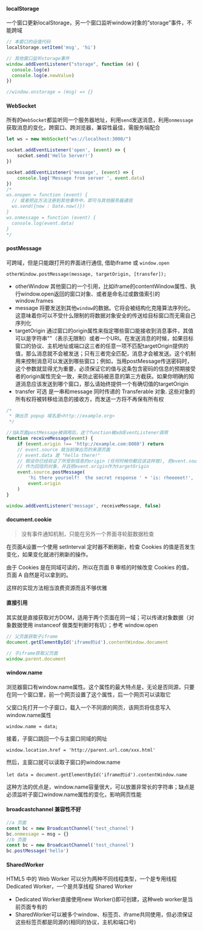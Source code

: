 #### localStorage

一个窗口更新localStorage，另一个窗口监听window对象的”storage”事件，不能跨域

```javascript
// 本窗口的设值代码
localStorage.setItem('msg', 'hi')

// 其他窗口监听storage事件
window.addEventListener("storage", function (e) {
  console.log(e)
  console.log(e.newValue)
})

//window.onstorage = (msg) => {}
```

#### WebSocket

所有的`WebSocket`都监听同一个服务器地址，利用`send`发送消息，利用`onmessage`获取消息的变化，跨窗口、跨浏览器，兼容性最佳，需服务端配合

```javascript
let ws = new WebSocket("ws://localhost:3000/")

socket.addEventListener('open', (event) => {
	socket.send('Hello Server!')
})

socket.addEventListener('message', (event) => {
	console.log('Message from server ', event.data)
})
/*
ws.onopen = function (event) {
  // 或者把此方法注册到其他事件中，即可与其他服务器通信
  ws.send({now : Date.now()})
}
ws.onmessage = function (event) {
  console.log(event.data)
}
*/
```

#### postMessage

可跨域，但是只能跟打开的界面进行通信, 借助iframe 或 `window.open`

`otherWindow.postMessage(message, targetOrigin, [transfer]);`

- otherWindow
其他窗口的一个引用，比如iframe的contentWindow属性、执行window.open返回的窗口对象、或者是命名过或数值索引的window.frames
- message
将要发送到其他`window`的数据。它将会被结构化克隆算法序列化。这意味着你可以不受什么限制的将数据对象安全的传送给目标窗口而无需自己序列化
- targetOrigin
通过窗口的origin属性来指定哪些窗口能接收到消息事件，其值可以是字符串""（表示无限制）或者一个URI。在发送消息的时候，如果目标窗口的协议、主机地址或端口这三者的任意一项不匹配targetOrigin提供的值，那么消息就不会被发送；只有三者完全匹配，消息才会被发送。这个机制用来控制消息可以发送到哪些窗口；例如，当用postMessage传送密码时，这个参数就显得尤为重要，必须保证它的值与这条包含密码的信息的预期接受者的origin属性完全一致，来防止密码被恶意的第三方截获。如果你明确的知道消息应该发送到哪个窗口，那么请始终提供一个有确切值的targetOrigin
- transfer 可选
是一串和message 同时传递的 Transferable 对象. 这些对象的所有权将被转移给消息的接收方，而发送一方将不再保有所有权

```javascript
/*
 * 弹出页 popup 域名是<http://example.org>
 */

//当A页面postMessage被调用后，这个function被addEventListener调用
function receiveMessage(event) {
	if (event.origin !== 'http://example.com:8080') return
	// event.source 就当前弹出页的来源页面
	// event.data 是 "hello there!"
	// 假设你已经验证了所受到信息的origin (任何时候你都应该这样做), 把event.source
	// 作为回信的对象，并且把event.origin作为targetOrigin
	event.source.postMessage(
		'hi there yourself!  the secret response ' + 'is: rheeeeet!',
		event.origin
	)
}

window.addEventListener('message', receiveMessage, false)
```

#### document.cookie

> 没有事件通知机制，只能在另外一个界面寻轮脏数据检查

在页面A设置一个使用 setInterval 定时器不断刷新，检查 Cookies 的值是否发生变化，如果变化就进行刷新的操作。

由于 Cookies 是在同域可读的，所以在页面 B 审核的时候改变 Cookies 的值，页面 A 自然是可以拿到的。

这样的实现方法相当浪费资源而且不够优雅

#### 直接引用

其实就是直接获取对方DOM，适用于两个页面在同一域；可以传递对象数据（对象数据使用 instanceof 做类型判断时有坑）；参考 window.open

```javascript
// 父页面获取子iframe
document.getElementById('iframe的id').contentWindow.document

// 子iframe获取父页面
window.parent.document
```

#### window.name

浏览器窗口有window.name属性。这个属性的最大特点是，无论是否同源，只要在同一个窗口里，前一个网页设置了这个属性，后一个网页可以读取它

父窗口先打开一个子窗口，载入一个不同源的网页，该网页将信息写入window.name属性

`window.name = data;`

接着，子窗口跳回一个与主窗口同域的网址

`window.location.href = 'http://parent.url.com/xxx.html'`

然后，主窗口就可以读取子窗口的window.name

`let data = document.getElementById('iframe的id').contentWindow.name`

这种方法的优点是，window.name容量很大，可以放置非常长的字符串；缺点是必须监听子窗口window.name属性的变化，影响网页性能

#### broadcastchannel 兼容性不好

```javascript
//a 页面
const bc = new BroadcastChannel('test_channel')
bc.onmessage = msg = {}
//b 页面
const bc = new BroadcastChannel('test_channel')
bc.postMessage('hello')
```

#### SharedWorker

HTML5 中的 Web Worker 可以分为两种不同线程类型，一个是专用线程 Dedicated Worker，一个是共享线程 Shared Worker

- Dedicated Worker直接使用new Worker()即可创建，这种web worker是当前页面专有的
- SharedWorker可以被多个window、标签页、iframe共同使用，但必须保证这些标签页都是同源的(相同的协议，主机和端口号)